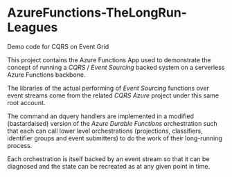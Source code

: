 # AzureFunctions-TheLongRun-Leagues
Demo code for CQRS on Event Grid

This project contains the Azure Functions App used to demonstrate the concept of running a *CQRS* / *Event Sourcing* backed system on a serverless Azure Functions backbone.

The libraries of the actual performing of *Event Sourcing* functions over event streams come from the related *CQRS Azure* project under this same root account.

The command an dquery handlers are implemented in a modified (bastardaised) version of the *Azure Durable Functions* orchestration such that each can call lower level orchestrations (projections, classifiers, identifier groups and event submitters) to do the work of their long-running process.

Each orchestration is itself backed by an event stream so that it can be diagnosed and the state can be recreated as at any given point in time.
